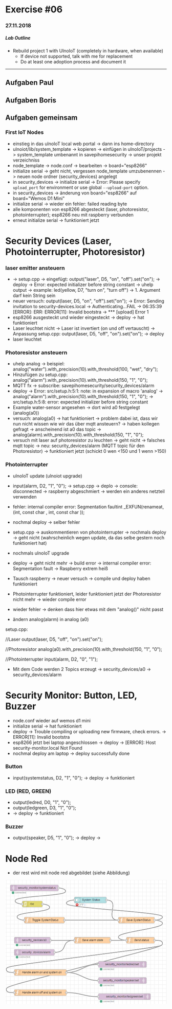 # Exercise #06
### 27.11.2018

##### Lab Outline
* Rebuild project 1 with UlnoIoT (completely in hardware, when available)
  * If device not supported, talk with me for replacement
  * Do at least one adoption process and document it

---

## Aufgaben Paul



## Aufgaben Boris



## Aufgaben gemeinsam

### First IoT Nodes

* einstieg in das ulnoIoT local web portal -> dann ins home-directory
* ulnoiot/lib/system_template -> kopieren -> einfügen in ulnoIoT/projects -> system_template umbenannt in savepihomesecurity -> unser projekt verzeichniss
* node_template -> node.conf -> bearbeiten -> board="esp8266"
* initialize serial -> geht nicht, vergessen node_template umzubenennen -> neuen node ordner (security_devices) angelegt
* in security_devices -> initialize serial -> Error: Please specify `upload_port` for environment or use global `--upload-port` option.
* in security_devices -> änderung von board="esp8266" auf board="Wemos D1 Mini"
* initialize serial -> wieder ein fehler: failed reading byte
* alle komponenten von esp8266 abgesteckt (laser, photoresistor, photointerrupter); esp8266 neu mit raspberry verbunden
* erneut initialize serial -> funktioniert jetzt

# Security Devices (Laser, Photointerrupter, Photoresistor)

### laser emitter ansteuern
* -> setup.cpp -> eingefügt: output("laser", D5, "on", "off").set("on"); -> deploy -> Error: expected initializer before string constant -> uhelp output -> example: led(yellow, D7, "turn on", "turn off") -> 1. Argument darf kein String sein
* neuer versuch: output(laser, D5, "on", "off").set("on"); -> Error: Sending invitation to security-devices.local -> Authenticating...FAIL -> 06:35:39 [ERROR]: ERR: ERROR[11]: Invalid bootstra -> *** [upload] Error 1
* esp8266 ausgesteckt und wieder eingesteckt -> deploy -> hat funktioniert
* Laser leuchtet nicht -> Laser ist invertiert (on und off vertauscht) -> Anpassung setup.cpp: output(laser, D5, "off", "on").set("on"); -> deploy
* laser leuchtet

### Photoresistor ansteuern
* uhelp analog -> beispiel: analog("water").with_precision(10).with_threshold(100, "wet", "dry");
* Hinzufügen zu setup.cpp: analog("alarm").with_precision(10).with_threshold(150, "1", "0");
* MQTT fx -> subscribe: savepihomesecurity/security_devices/alarm
* deploy -> Error: src/setup.h:5:1: note: in expansion of macro 'analog' -> analog("alarm").with_precision(10).with_threshold(150, "1", "0"); -> src/setup.h:5:8: error: expected initializer before string constant
* Example water-sensor angesehen -> dort wird a0 festgelegt (analog(a0))
* versuch: analog(a0) -> hat funktioniert -> problem dabei ist, dass wir nun nicht wissen wie wir das über mqtt ansteuern? -> haben kollegen gefragt -> anscheinend ist a0 das topic -> analog(alarm).with_precision(10).with_threshold(150, "1", "0");
* versuch mit laser auf photoresistor zu leuchten -> geht nicht -> falsches mqtt topic -> neu: security_devices/alarm (MQTT topic für den Photoresistor) -> funktioniert jetzt (schickt 0 wen <150 und 1 wenn >150) 

### Photointerrupter
* ulnoIoT update (ulnoiot upgrade)
* input(alarm, D2, "1", "0"); -> setup.cpp -> deplo -> console: disconnected -> raspberry abgeschmiert -> werden ein anderes netzteil verwenden
* fehler: internal compiler error: Segmentation faultint _EXFUN(renameat, (int, const char , int, const char ));
* nochmal deploy -> selber fehler
* setup.cpp -> auskommentieren von photointerrupter -> nochmals deploy -> geht nicht (wahrscheinlich wegen update, da das selbe gestern noch funktioniert hat)
* nochmals ulnoIoT upgrade 
* deploy -> geht nicht mehr -> build error ->  internal compiler error: Segmentation fault -> Raspberry extrem heiß 

* Tausch raspberry -> neuer versuch -> compile und deploy haben funktioniert
* Photointerrupter funktioniert, leider funktioniert jetzt der Photoresistor nicht mehr -> wieder compile error
* wieder fehler -> denken dass hier etwas mit dem "analog()" nicht passt
* ändern analog(alarm) in analog (a0)

setup.cpp:

//Laser
output(laser, D5, "off", "on").set("on");

//Photoresistor
analog(a0).with_precision(10).with_threshold(150, "1", "0");

//Photointerrupter
input(alarm, D2, "0", "1");

* Mit dem Code werden 2 Topics erzeugt -> security_devices/a0 -> security_devices/alarm

# Security Monitor: Button, LED, Buzzer

* node.conf wieder auf wemos d1 mini 
* initialize serial -> hat funktioniert
* deploy -> Trouble compiling or uploading new firmware, check errors. -> ERROR[11]: Invalid bootstra
* esp8266 jetzt bei laptop angeschlossen -> deploy -> [ERROR]: Host security-monitor.local Not Found
* nochmal deploy am laptop -> deploy successfully done

### Button

* input(systemstatus, D2, "1", "0"); -> deploy -> funktioniert

### LED (RED, GREEN)

* output(ledred, D0, "1", "0");
* output(ledgreen, D3, "1", "0");
* -> deploy -> funktioniert

### Buzzer

* output(speaker, D5, "1", "0");  -> deploy -> 

# Node Red
* der rest wird mit node red abgebildet (siehe Abbildung)

![noered](./img/node_red.PNG)






